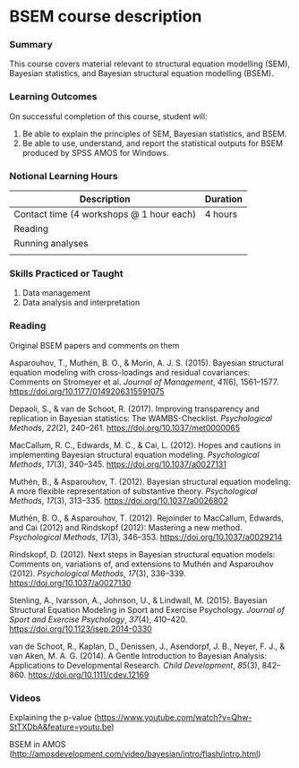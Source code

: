 # BSEM course description

### Summary

This course covers material relevant to structural equation modelling (SEM), Bayesian statistics, and Bayesian structural equation modelling (BSEM).

### Learning Outcomes

On successful completion of this course, student will:

1. Be able to explain the principles of SEM, Bayesian statistics, and BSEM.
2. Be able to use, understand, and report the statistical outputs for BSEM produced by SPSS AMOS for Windows.

### Notional Learning Hours

| Description                              | Duration |
| ---------------------------------------- | -------- |
| Contact time (4 workshops @ 1 hour each) | 4 hours  |
| Reading                                  |          |
| Running analyses                         |          |
|                                          |          |

### Skills Practiced or Taught

1. Data management
2. Data analysis and interpretation

### Reading

Original BSEM papers and comments on them

Asparouhov, T., Muthén, B. O., & Morin, A. J. S. (2015). Bayesian structural equation modeling with cross-loadings and residual covariances: Comments on Stromeyer et al. *Journal of Management*, *41*(6), 1561–1577. https://doi.org/10.1177/0149206315591075

Depaoli, S., & van de Schoot, R. (2017). Improving transparency and replication in Bayesian statistics: The WAMBS-Checklist. *Psychological Methods*, *22*(2), 240–261. https://doi.org/10.1037/met0000065

MacCallum, R. C., Edwards, M. C., & Cai, L. (2012). Hopes and cautions in implementing Bayesian structural equation modeling. *Psychological Methods*, *17*(3), 340–345. https://doi.org/10.1037/a0027131

Muthén, B., & Asparouhov, T. (2012). Bayesian structural equation modeling: A more flexible representation of substantive theory. *Psychological Methods*, *17*(3), 313–335. https://doi.org/10.1037/a0026802

Muthén, B. O., & Asparouhov, T. (2012). Rejoinder to MacCallum, Edwards, and Cai (2012) and Rindskopf (2012): Mastering a new method. *Psychological Methods*, *17*(3), 346–353. https://doi.org/10.1037/a0029214

Rindskopf, D. (2012). Next steps in Bayesian structural equation models: Comments on, variations of, and extensions to Muthén and Asparouhov (2012). *Psychological Methods*, *17*(3), 336–339. https://doi.org/10.1037/a0027130

Stenling, A., Ivarsson, A., Johnson, U., & Lindwall, M. (2015). Bayesian Structural Equation Modeling in Sport and Exercise Psychology. *Journal of Sport and Exercise Psychology*, *37*(4), 410–420. https://doi.org/10.1123/jsep.2014-0330

van de Schoot, R., Kaplan, D., Denissen, J., Asendorpf, J. B., Neyer, F. J., & van Aken, M. A. G. (2014). A Gentle Introduction to Bayesian Analysis: Applications to Developmental Research. *Child Development*, *85*(3), 842–860. https://doi.org/10.1111/cdev.12169

### Videos

Explaining the p-value (https://www.youtube.com/watch?v=Qhw-StTXDbA&feature=youtu.be)

BSEM in AMOS (http://amosdevelopment.com/video/bayesian/intro/flash/intro.html)